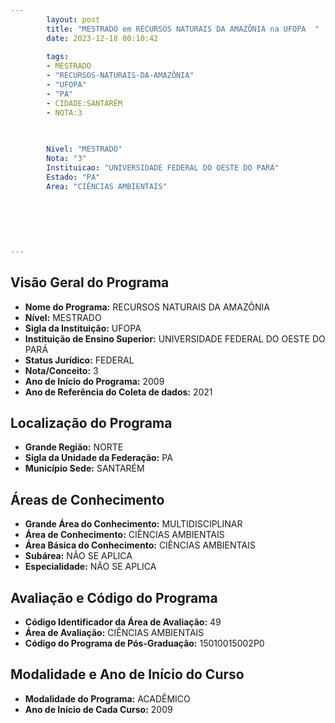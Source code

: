 ```yaml
---
        layout: post
        title: "MESTRADO em RECURSOS NATURAIS DA AMAZÔNIA na UFOPA  "
        date: 2023-12-18 00:10:42
     
        tags:
        - MESTRADO
        - "RECURSOS-NATURAIS-DA-AMAZÔNIA"
        - "UFOPA"
        - "PA"
        - CIDADE:SANTARÉM
        - NOTA:3
        
       

        Nivel: "MESTRADO"
        Nota: "3"
        Instituicao: "UNIVERSIDADE FEDERAL DO OESTE DO PARÁ"
        Estado: "PA"
        Area: "CIÊNCIAS AMBIENTAIS"
        
        
        
        
        
        
---
```

## Visão Geral do Programa
- **Nome do Programa:** RECURSOS NATURAIS DA AMAZÔNIA
- **Nível:** MESTRADO
- **Sigla da Instituição:** UFOPA
- **Instituição de Ensino Superior:** UNIVERSIDADE FEDERAL DO OESTE DO PARÁ
- **Status Jurídico:** FEDERAL
- **Nota/Conceito:** 3
- **Ano de Início do Programa:** 2009
- **Ano de Referência do Coleta de dados:** 2021

## Localização do Programa
- **Grande Região:** NORTE
- **Sigla da Unidade da Federação:** PA
- **Município Sede:** SANTARÉM

## Áreas de Conhecimento
- **Grande Área do Conhecimento:** MULTIDISCIPLINAR
- **Área de Conhecimento:** CIÊNCIAS AMBIENTAIS
- **Área Básica do Conhecimento:** CIÊNCIAS AMBIENTAIS
- **Subárea:** NÃO SE APLICA
- **Especialidade:** NÃO SE APLICA

## Avaliação e Código do Programa
- **Código Identificador da Área de Avaliação:** 49
- **Área de Avaliação:** CIÊNCIAS AMBIENTAIS
- **Código do Programa de Pós-Graduação:** 15010015002P0


## Modalidade e Ano de Início do Curso
- **Modalidade do Programa:** ACADÊMICO
- **Ano de Início de Cada Curso:** 2009
